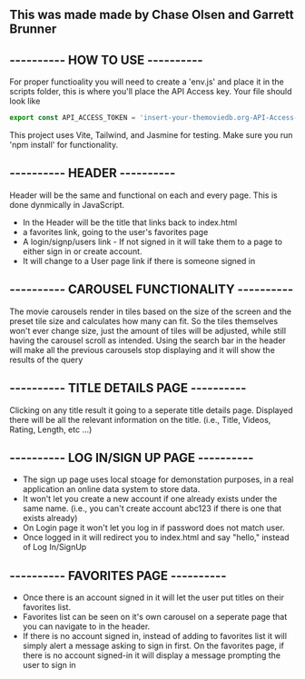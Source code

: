 
## This was made made by Chase Olsen and Garrett Brunner
## ---------- HOW TO USE ----------
For proper functioality you will need to create a 'env.js' and place it in the scripts folder, this is where you'll place the API Access key.
Your file should look like 
```js
export const API_ACCESS_TOKEN = 'insert-your-themoviedb.org-API-Access-key-here'
```

This project uses Vite, Tailwind, and Jasmine for testing. 
Make sure you run 'npm install' for functionality.

## ---------- HEADER ----------
Header will be the same and functional on each and every page. This is done dynmically in JavaScript.
- In the Header will be the title that links back to index.html
- a favorites link, going to the user's favorites page
- A login/signp/users link - If not signed in it will take them to a page to either sign in or create account.
- It will change to a User page link if there is someone signed in

## ---------- CAROUSEL FUNCTIONALITY ----------
The movie carousels render in tiles based on the size of the screen and the preset tile size and calculates how many can fit. So the tiles themselves won't ever change size, just the amount of tiles will be adjusted, while still having the carousel scroll as intended. Using the search bar in the header will make all the previous carousels stop displaying and it will show the results of the query 

## ---------- TITLE DETAILS PAGE ----------
Clicking on any title result it going to a seperate title details page.
Displayed there will be all the relevant information on the title. (i.e., Title, Videos, Rating, Length, etc ...)

## ---------- LOG IN/SIGN UP PAGE ----------
- The sign up page uses local stoage for demonstation purposes, in a real application an online data system to store data.
- It won't let you create a new account if one already exists under the same name. (i.e., you can't create account abc123 if there is one that exists already)
- On Login page it won't let you log in if password does not match user.
- Once logged in it will redirect you to index.html and say "hello,<user>" instead of Log In/SignUp

## ---------- FAVORITES PAGE ----------
- Once there is an account signed in it will let the user put titles on their favorites list.
- Favorites list can be seen on it's own carousel on a seperate page that you can navigate to in the header.
- If there is no account signed in, instead of adding to favorites list it will simply alert a message asking to sign in first. On the favorites page, if there is no account signed-in it will display a message prompting the user to sign in
